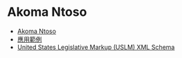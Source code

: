 # Akoma Ntoso

- [Akoma Ntoso](http://www.akomantoso.org/)
- [應用範例](http://examples.akomantoso.org/)
- [United States Legislative Markup (USLM) XML Schema](https://github.com/usgpo/uslm)
